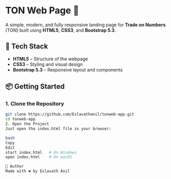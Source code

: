 # TON Web Page 🚀

A simple, modern, and fully responsive landing page for **Trade on Numbers** (TON) built using **HTML5**, **CSS3**, and **Bootstrap 5.3**.

## 🧰 Tech Stack

- **HTML5** – Structure of the webpage  
- **CSS3** – Styling and visual design  
- **Bootstrap 5.3** – Responsive layout and components  

## 📦 Getting Started

### 1. Clone the Repository
```bash
git clone https://github.com/Eslavathanil/tonweb-app.git
cd tonweb-app
2. Open the Project
Just open the index.html file in your browser:

bash
Copy
Edit
start index.html   # On Windows
open index.html    # On macOS

🙌 Author
Made with ❤️ by Eslavath Anil
